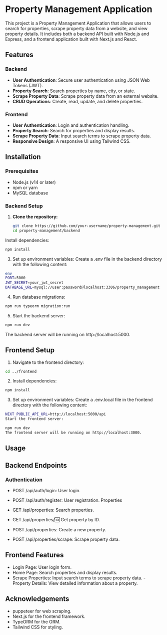 # Property Management Application

This project is a Property Management Application that allows users to search for properties, scrape property data from a website, and view property details. It includes both a backend API built with Node.js and Express, and a frontend application built with Next.js and React.

## Features

### Backend
- **User Authentication**: Secure user authentication using JSON Web Tokens (JWT).
- **Property Search**: Search properties by name, city, or state.
- **Scrape Property Data**: Scrape property data from an external website.
- **CRUD Operations**: Create, read, update, and delete properties.

### Frontend
- **User Authentication**: Login and authentication handling.
- **Property Search**: Search for properties and display results.
- **Scrape Property Data**: Input search terms to scrape property data.
- **Responsive Design**: A responsive UI using Tailwind CSS.

## Installation

### Prerequisites
- Node.js (v14 or later)
- npm or yarn
- MySQL database

### Backend Setup

1. **Clone the repository:**
   ```bash
   git clone https://github.com/your-username/property-management.git
   cd property-management/backend
Install dependencies:

```bash
npm install
```
3. Set up environment variables:
Create a .env file in the backend directory with the following content:

```bash
env
PORT=5000
JWT_SECRET=your_jwt_secret
DATABASE_URL=mysql://user:password@localhost:3306/property_management
```
4. Run database migrations:

```bash
npm run typeorm migration:run
```
5. Start the backend server:

```bash
npm run dev
```
The backend server will be running on http://localhost:5000.

## Frontend Setup
1. Navigate to the frontend directory:

```bash
cd ../frontend
```
2. Install dependencies:

```bash
npm install
```
3. Set up environment variables:
Create a .env.local file in the frontend directory with the following content:

```bash
NEXT_PUBLIC_API_URL=http://localhost:5000/api
Start the frontend server:
```
```bash
npm run dev
The frontend server will be running on http://localhost:3000.
```
## Usage
## Backend Endpoints
### Authentication

- POST /api/auth/login: User login.
- POST /api/auth/register: User registration.
Properties

- GET /api/properties: Search properties.
- GET /api/properties/:id: Get property by ID.
- POST /api/properties: Create a new property.
- POST /api/properties/scrape: Scrape property data.

## Frontend Features
- Login Page: User login form.
- Home Page: Search properties and display results.
- Scrape Properties: Input search terms to scrape property data.
-Property Details: View detailed information about a property.

## Acknowledgements
- puppeteer for web scraping.
- Next.js for the frontend framework.
- TypeORM for the ORM.
- Tailwind CSS for styling.